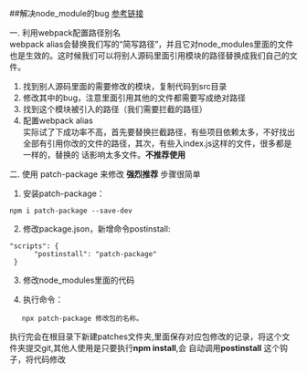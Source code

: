 ##解决node_module的bug 
[参考链接](https://www.cnblogs.com/baixiaoxiao/p/12964170.html)

一. 利用webpack配置路径别名  
   webpack alias会替换我们写的“简写路径”，并且它对node_modules里面的文件也是生效的。这时候我们可以将别人源码里面引用模块的路径替换成我们自己的文件。  
   1. 找到别人源码里面的需要修改的模块，复制代码到src目录  
   2. 修改其中的bug，注意里面引用其他的文件都需要写成绝对路径  
   3. 找到这个模块被引入的路径（我们需要拦截的路径）  
   4. 配置webpack alias  
   实际试了下成功率不高，首先要替换拦截路径，有些项目依赖太多，不好找出全部有引用你改的文件的路径，其次，有些入index.js这样的文件，很多都是一样的，替换的
   话影响太多文件。**不推荐使用**
   
二. 使用 patch-package 来修改 **强烈推荐**
   步骤很简单
   1. 安装patch-package：
   ```
   npm i patch-package --save-dev
   ```
   2. 修改package.json，新增命令postinstall:
   ```
   "scripts": {
         "postinstall": "patch-package"
    }
   ```
   3. 修改node_modules里面的代码
   
   4. 执行命令：
   ```
      npx patch-package 修改包的名称。
   ```
   执行完会在根目录下新建patches文件夹,里面保存对应包修改的记录，将这个文件夹提交git,其他人使用是只要执行**npm install**,会
   自动调用**postinstall** 这个钩子，将代码修改

   
    
